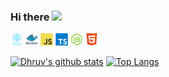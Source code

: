 ### Hi there <img src="https://media.giphy.com/media/gM5qFksULw54NMWyry/source.gif" width="29px">

 
<!--
**dhruv004/dhruv004** is a ✨ _special_ ✨ repository because its `README.md` (this file) appears on your GitHub profile.

Here are some ideas to get you started:

- 🔭 I’m currently working on ...
- 🌱 I’m currently learning ...
- 👯 I’m looking to collaborate on ...
- 🤔 I’m looking for help with ...
- 💬 Ask me about ...
- 📫 How to reach me: ...
- 😄 Pronouns: ...
- ⚡ Fun fact: ...
-->

<img src="https://raw.githubusercontent.com/devicons/devicon/master/icons/react/react-original-wordmark.svg" alt="react" width="20" height="20"/> <img src="https://raw.githubusercontent.com/devicons/devicon/master/icons/docker/docker-original-wordmark.svg" alt="docker" width="20" height="20"/> <img src="https://raw.githubusercontent.com/devicons/devicon/master/icons/javascript/javascript-original.svg" alt="javascript" width="20" height="20"/> <img src="https://raw.githubusercontent.com/devicons/devicon/master/icons/typescript/typescript-original.svg" alt="typescript" width="20" height="20"/> <img src="https://raw.githubusercontent.com/devicons/devicon/master/icons/nodejs/nodejs-original.svg" alt="nodejs" width="20" height="20"/> <img src="https://raw.githubusercontent.com/devicons/devicon/master/icons/html5/html5-original.svg" alt="html" width="20" height="20"/> 


[![Dhruv's github stats](https://github-readme-stats.vercel.app/api?username=dhruv004)](https://github.com/anuraghazra/github-readme-stats) [![Top Langs](https://github-readme-stats.vercel.app/api/top-langs/?username=dhruv004&layout=compact)](https://github.com/anuraghazra/github-readme-stats)
